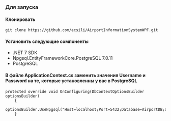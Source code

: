 ### Для запуска

#### Клонировать

```
git clone https://github.com/acsili/AirportInformationSystemWPF.git
```

#### Установить следующие сомпоненты

* .NET 7 SDK
* Npgsql.EntityFrameworkCore.PostgreSQL 7.0.11
* PostgreSQL

#### В файле ApplicationContext.cs заменить значения Username и Password на те, которые установленны у вас в PostgreSQL
```
protected override void OnConfiguring(DbContextOptionsBuilder optionsBuilder)
    {
        optionsBuilder.UseNpgsql("Host=localhost;Port=5432;Database=AirportDB;Username=postgres;Password=54321");
    }
```
